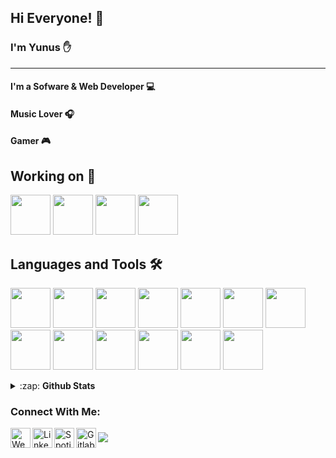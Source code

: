 ## Hi Everyone! 👋



###  I'm Yunus ✋ 

<hr>

#### I'm a Sofware & Web Developer 💻
#### Music Lover 🎧 
#### Gamer 🎮




##  Working on 🧠

<code><img src="https://seeklogo.com/images/J/javascript-js-logo-2949701702-seeklogo.com.png" width="64"></code>
<code><img src="https://seeklogo.com/images/S/sass-logo-E41E7734A8-seeklogo.com.png" width="64"></code>
<code><img src="https://cdn.freebiesupply.com/logos/large/2x/react-1-logo-png-transparent.png" width="64"></code>
<code><img src="https://yunusaltintop.com/img/gatsby.png" width="64"></code>

## Languages and Tools 🛠️

<code><img src="https://seeklogo.com/images/C/c-programming-language-logo-9B32D017B1-seeklogo.com.png" width="64"></code>
<code><img src="https://seeklogo.com/images/C/c-sharp-c-logo-02F17714BA-seeklogo.com.png" width="64"></code>
<code><img src="https://seeklogo.com/images/P/php-logo-ADE513E748-seeklogo.com.png" width="64"></code>
<code><img src="https://seeklogo.com/images/L/laravel-logo-41EC1D4C3F-seeklogo.com.png" width="64"></code>
<code><img src="https://seeklogo.com/images/J/javascript-logo-8892AEFCAC-seeklogo.com.png" width="64"></code>
<code><img src="https://seeklogo.com/images/H/html5-logo-EF92D240D7-seeklogo.com.png" width="64"></code>
<code><img src="https://seeklogo.com/images/P/python-logo-C50EED1930-seeklogo.com.png" width="64"></code>
<code><img src="https://seeklogo.com/images/C/css-3-logo-AF06D75231-seeklogo.com.png" width="64"></code>
<code><img src="https://seeklogo.com/images/C/clion-logo-7874C69D7F-seeklogo.com.png" width="64"></code>
<code><img src="https://seeklogo.com/images/V/visual-studio-code-logo-284BC24C39-seeklogo.com.png" width="64"></code>
<code><img src="https://seeklogo.com/images/V/visual-studio-logo-14F95CF819-seeklogo.com.png" width="64"></code>
<code><img src="https://seeklogo.com/images/P/phpstorm-logo-220B633CDA-seeklogo.com.png" width="64"></code>
<code><img src="https://pydata.org/berlin2018/media/sponsor_files/Anaconda_stacked_RGB.png" width="64"></code>

<details>
  <summary>:zap: <strong>Github Stats</strong></summary>
 <img  src="https://github-readme-stats.vercel.app/api/top-langs/?username=engineercc&theme=radical&layout=compact" /><br>
 <img  src="https://github-readme-stats.vercel.app/api?username=engineercc&theme=tokyonight&show_icons=true&count_private=true&hide=contribs,issue" />

</details>


### Connect With Me: 
[<img align="left" alt="Website" src="https://seeklogo.com/images/G/globe-logo-42DE548AC7-seeklogo.com.png" width="32">][website]
[<img align="left" alt="Linkedin" src="https://seeklogo.com/images/L/linkedin-icon-logo-05B2880899-seeklogo.com.png" width="32">][linkedin]
[<img align="left" alt="Spotify" src="https://seeklogo.com/images/S/spotify-2015-logo-560E071CB7-seeklogo.com.png" width="32">][spotify]
[<img align="left" alt="Gitlab" src="https://seeklogo.com/images/G/gitlab-logo-757620E430-seeklogo.com.png" width="32">][gitlab]


[website]: https://yunusaltintop.com
[linkedin]: https://www.linkedin.com/in/yunus-altintop/
[spotify]: https://open.spotify.com/user/21pfgn6ccik6tc3mptsyoq25q
[gitlab]: https://gitlab.com/engineercc


###
![](https://komarev.com/ghpvc/?username=engineercc)

